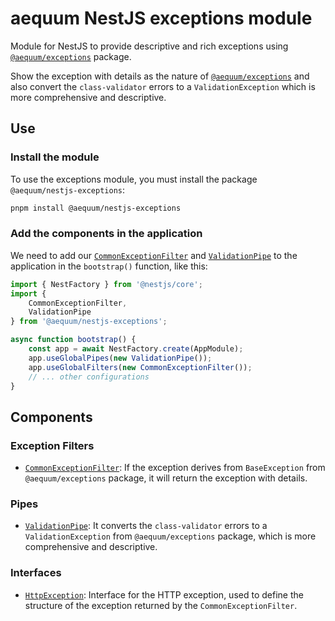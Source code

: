 aequum NestJS exceptions module
===============================

Module for NestJS to provide descriptive and rich exceptions using 
[`@aequum/exceptions`](http://npmjs.org/package/@aequum/exceptions)
package.

Show the exception with details as the nature of 
[`@aequum/exceptions`](http://npmjs.org/package/@aequum/exceptions)
and also convert the `class-validator` errors to a `ValidationException`
which is more comprehensive and descriptive.


Use
----

### Install the module
To use the exceptions module, you must install the package
`@aequum/nestjs-exceptions`:

```bash
pnpm install @aequum/nestjs-exceptions
```

### Add the components in the application

We need to add our [`CommonExceptionFilter`](#components) and
[`ValidationPipe`](#components) to the application in the `bootstrap()`
function, like this:

```typescript
import { NestFactory } from '@nestjs/core';
import { 
    CommonExceptionFilter, 
    ValidationPipe 
} from '@aequum/nestjs-exceptions';

async function bootstrap() {
    const app = await NestFactory.create(AppModule);
    app.useGlobalPipes(new ValidationPipe());
    app.useGlobalFilters(new CommonExceptionFilter());
    // ... other configurations
}
```

Components
----------

### Exception Filters

- [`CommonExceptionFilter`](https://github.com/fbuccioni/aequum-nestjs/blob/main/packages/exceptions/filters/common-exception.filter.ts):
  If the exception derives from `BaseException` from `@aequum/exceptions`
  package, it will return the exception with details.


### Pipes

- [`ValidationPipe`](https://github.com/fbuccioni/aequum-nestjs/blob/main/packages/exceptions/pipes/validation.pipe.ts): It converts the `class-validator` errors to a `ValidationException`
  from `@aequum/exceptions` package, which is more comprehensive and descriptive.


### Interfaces

- [`HttpException`](https://github.com/fbuccioni/aequum-nestjs/blob/main/packages/exceptions/interfaces/http-exception.interface.ts):
  Interface for the HTTP exception, used to define the structure of the exception returned by the `CommonExceptionFilter`.




